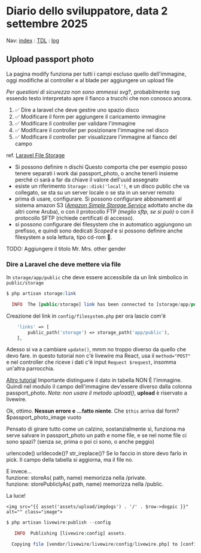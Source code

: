# Diario dello sviluppatore, data 2 settembre 2025

Nav: [index](../index.md) : [TDL](../TDL.md) : [log](../../storage/logs/laravel.log)

## Upload passport photo

La pagina modify funziona per tutti i campi escluso quello dell'immagine, oggi modifiche al controller e al blade
per aggiungere un upload file

*Per questioni di sicurezza non sono ammessi svg*?, probabilmente
svg essendo testo interpretato apre il fianco a trucchi che
non conosco ancora.

1. ✅ Dire a laravel che deve gestire uno spazio disco
1. ✅ Modificare il form per aggiungere il caricamento immagine
1. ✅ Modificare il controller per validare l'immagine
1. ✅ Modificare il controller per posizionare l'immagine nel disco
1. ✅ Modificare il controller per visualizzare l'immagine al fianco del campo

ref. [Laravel File Storage](https://laravel.com/docs/12.x/filesystem)

* Si possono definire n dischi
  Questo comporta che per esempio posso tenere separati i work
  dai passport_photo, o anche tenerli insieme perché
  ci sarà a far da chiave il valore dell'uuid assegnato
* esiste un riferimento `Storage::disk('local')`,
  e un disco public che va collegato, se sta su un server
  locale o se sta in un server remoto
* prima di usare, configurare. Si possono configurare abbonamenti al sistema amazon S3 ([*Amazon Simple Storage Service*](https://aws.amazon.com/it/s3/) adottato anche da altri come Aruba), o con il protocollo FTP *(meglio sftp, se si può)* o con il protocollo SFTP (richiede certificati di accesso).
* si possono configurare dei filesystem che in automatico aggiungono un prefisso, e quindi sono dedicati *Scoped* e si possono definire anche filesystem a sola lettura, tipo cd-rom 📀.

TODO: Aggiungere il titolo Mr. Mrs. other gender

### Dire a Laravel che deve mettere via file

In `storage/app/public` che deve essere accessibile da un link simbolico in `public/storage`

```php
$ php artisan storage:link

  INFO  The [public/storage] link has been connected to [storage/app/public].  
```

Creazione del link in `config/filesystem.php` per ora lascio com'è

```php
    'links' => [
        public_path('storage') => storage_path('app/public'),
    ],
```

Adesso si va a cambiare `update()`, mmm no troppo diverso da quello che devo fare.
in questo tutorial non c'è livewire ma React, usa il `method="POST"` e nel controller
che riceve i dati c'è input `Request $request`, insomma un'altra parrocchia.

[Altro tutorial](https://www.youtube.com/watch?v=j2W06d-aVv0&list=PL6tf8fRbavl0Trc4Y9uxTXfcdATsv0PBs&index=2)
Importante distinguere il dato in tabella NON È l'immagine.
Quindi nel modulo il campo dell'immagine dev'essere diverso dalla colonna passport_photo.
*Nota: non usare il metodo upload()*, **upload** è riservato a livewire.

Ok, ottimo. **Nessun errore e ...fatto niente**. Che `$this` arriva dal form? $passport_photo_image vuoto

Pensato di girare tutto come un calzino, sostanzialmente sì, funziona ma serve
salvare in passport_photo un path e nome file, e se nel nome file ci sono spazi?
(senza *se*, prima o poi ci sono, o anche peggio)

urlencode() urldecode()? str_ireplace()? Se lo faccio in store devo farlo in pick.
Il campo della tabella si aggiorna, ma il file no.

E invece...  
funzione: storeAs( path, name) memorizza nella /private.  
funzione: storePubliclyAs( path, name) memorizza nella /public.  

La luce!

`<img src="{{ asset('assets/upload/imgdogs') . '/' . $row->dogpic }}" alt="" class="image">`

```php
$ php artisan livewire:publish --config

   INFO  Publishing [livewire:config] assets.  

  Copying file [vendor/livewire/livewire/config/livewire.php] to [config/livewire.php] ........................................................ DONE
```
